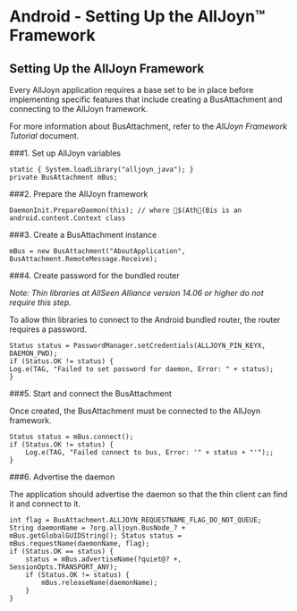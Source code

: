 # Android - Setting Up the AllJoyn&trade; Framework

## Setting Up the AllJoyn Framework

Every AllJoyn application requires a base set to be in place before implementing specific features that include creating a BusAttachment and connecting to the AllJoyn framework.

For more information about BusAttachment, refer to the *AllJoyn Framework Tutorial*
document. 

###1.  Set up AllJoyn variables
```
static { System.loadLibrary("alljoyn_java"); }  
private BusAttachment mBus;
```

###2.  Prepare the AllJoyn framework
```
DaemonInit.PrepareDaemon(this); // where $(Ath(Bis is an android.content.Context class
```

###3.  Create a BusAttachment instance
```
mBus = new BusAttachment("AboutApplication", BusAttachment.RemoteMessage.Receive);
```

###4.  Create password for the bundled router

*Note:	Thin libraries at AllSeen Alliance version 14.06 or higher do not require this step.*

To allow thin libraries to connect to the Android bundled router, the router requires a password.
```
Status status = PasswordManager.setCredentials(ALLJOYN_PIN_KEYX, DAEMON_PWD);
if (Status.OK != status) {
Log.e(TAG, "Failed to set password for daemon, Error: " + status);
}
```

###5.  Start and connect the BusAttachment

Once created, the BusAttachment must be connected to the AllJoyn framework.

```
Status status = mBus.connect();
if (Status.OK != status) {
    Log.e(TAG, "Failed connect to bus, Error: '" + status + "'");;
}
```

###6.  Advertise the daemon

The application should advertise the daemon so that the thin client can find it and connect to it.

```
int flag = BusAttachment.ALLJOYN_REQUESTNAME_FLAG_DO_NOT_QUEUE;
String daemonName = ?org.alljoyn.BusNode_? + mBus.getGlobalGUIDString(); Status status = mBus.requestName(daemonName, flag);
if (Status.OK == status) {
    status = mBus.advertiseName(?quiet@? +, SessionOpts.TRANSPORT_ANY);
    if (Status.OK != status) {
        mBus.releaseName(daemonName);
    }
}
```
